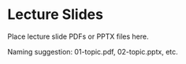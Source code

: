 # Lecture Slides

Place lecture slide PDFs or PPTX files here.

Naming suggestion: 01-topic.pdf, 02-topic.pptx, etc.
